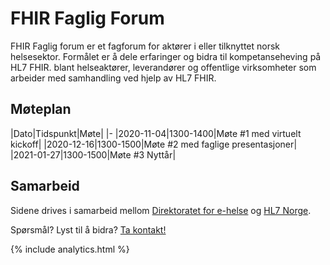 # FHIR Faglig Forum

FHIR Faglig forum er et fagforum for aktører i eller tilknyttet norsk helsesektor. Formålet er å dele erfaringer og bidra til kompetanseheving på HL7 FHIR. blant helseaktører, leverandører og offentlige virksomheter som arbeider med samhandling ved hjelp av HL7 FHIR.

## Møteplan

|Dato|Tidspunkt|Møte|
|-
|2020-11-04|1300-1400|Møte #1 med virtuelt kickoff|
|2020-12-16|1300-1500|Møte #2 med faglige presentasjoner|
|2021-01-27|1300-1500|Møte #3 Nyttår|

## Samarbeid

Sidene drives i samarbeid mellom [Direktoratet for e-helse](https://www.ehelse.no/) og [HL7 Norge](https://www.hl7.no/). 

Spørsmål? Lyst til å bidra? [Ta kontakt!](docs/contact.md)

{% include analytics.html %}
